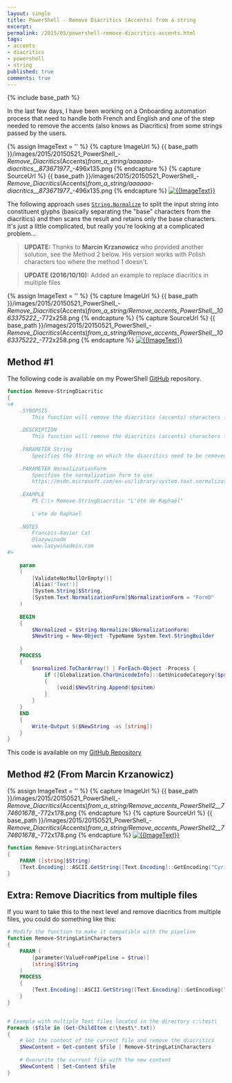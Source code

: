 ```yaml
---
layout: single
title: PowerShell - Remove Diacritics (Accents) from a string
excerpt: 
permalink: /2015/05/powershell-remove-diacritics-accents.html
tags: 
- accents
- diacritics
- powershell
- string
published: true
comments: true
---
```

{% include base_path %} 
 
In the last few days, I have been working on a Onboarding automation process that need to handle both French and English and one of the step needed to remove the accents (also knows as Diacritics) from some strings passed by the users.

{% assign ImageText = '' %}
{% capture ImageUrl %}
{{ base_path }}/images/2015/20150521_PowerShell_-_Remove_Diacritics_(Accents)_from_a_string/aaaaaa-diacritics__873671977__-496x135.png
{% endcapture %}
{% capture SourceUrl %}
{{ base_path }}/images/2015/20150521_PowerShell_-_Remove_Diacritics_(Accents)_from_a_string/aaaaaa-diacritics__873671977__-496x135.png
{% endcapture %}
[![{{ImageText}}]({{ImageUrl}})]({{SourceUrl}})

The following approach uses <a href="https://msdn.microsoft.com/en-us/library/system.string.normalize.aspx" target="_blank">`String.Normalize`</a> to split the input string into constituent glyphs (basically separating the "base" characters from the diacritics) and then scans the result and retains only the base characters. It's just a little complicated, but really you're looking at a complicated problem...

> **UPDATE:** Thanks to **Marcin Krzanowicz** who provided another solution, see the Method 2 below. His version works with Polish characters too where the method 1 doesn't.

> **UPDATE (2016/10/10):** Added an example to replace diacritics in multiple files

{% assign ImageText = '' %}
{% capture ImageUrl %}
{{ base_path }}/images/2015/20150521_PowerShell_-_Remove_Diacritics_(Accents)_from_a_string/Remove_accents_PowerShell__1063375222__-772x258.png
{% endcapture %}
{% capture SourceUrl %}
{{ base_path }}/images/2015/20150521_PowerShell_-_Remove_Diacritics_(Accents)_from_a_string/Remove_accents_PowerShell__1063375222__-772x258.png
{% endcapture %}
[![{{ImageText}}]({{ImageUrl}})]({{SourceUrl}})


## Method #1

The following code is available on my PowerShell <a href="https://github.com/lazywinadmin/PowerShell/blob/master/TOOL-Remove-StringDiacritic/Remove-StringDiacritic.ps1" target="_blank">GitHub</a> repository.


```powershell
function Remove-StringDiacritic
{
<#
    .SYNOPSIS
        This function will remove the diacritics (accents) characters from a string.
        
    .DESCRIPTION
        This function will remove the diacritics (accents) characters from a string.
    
    .PARAMETER String
        Specifies the String on which the diacritics need to be removed
    
    .PARAMETER NormalizationForm
        Specifies the normalization form to use
        https://msdn.microsoft.com/en-us/library/system.text.normalizationform(v=vs.110).aspx
    
    .EXAMPLE
        PS C:\> Remove-StringDiacritic "L'été de Raphaël"
        
        L'ete de Raphael
    
    .NOTES
        Francois-Xavier Cat
        @lazywinadm
        www.lazywinadmin.com
#>
    
    param
    (
        [ValidateNotNullOrEmpty()]
        [Alias('Text')]
        [System.String]$String,
        [System.Text.NormalizationForm]$NormalizationForm = "FormD"
    )
    
    BEGIN
    {
        $Normalized = $String.Normalize($NormalizationForm)
        $NewString = New-Object -TypeName System.Text.StringBuilder
        
    }
    PROCESS
    {
        $normalized.ToCharArray() | ForEach-Object -Process {
            if ([Globalization.CharUnicodeInfo]::GetUnicodeCategory($psitem) -ne [Globalization.UnicodeCategory]::NonSpacingMark)
            {
                [void]$NewString.Append($psitem)
            }
        }
    }
    END
    {
        Write-Output $($NewString -as [string])
    }
}
```


This code is available on my [GitHub Repository](https://github.com/lazywinadmin/PowerShell/blob/master/TOOL-Remove-StringDiacritic/Remove-StringDiacritic.ps1)


## Method #2 (From Marcin Krzanowicz)

{% assign ImageText = '' %}
{% capture ImageUrl %}
{{ base_path }}/images/2015/20150521_PowerShell_-_Remove_Diacritics_(Accents)_from_a_string/Remove_accents_PowerShell2__774601678__-772x178.png
{% endcapture %}
{% capture SourceUrl %}
{{ base_path }}/images/2015/20150521_PowerShell_-_Remove_Diacritics_(Accents)_from_a_string/Remove_accents_PowerShell2__774601678__-772x178.png
{% endcapture %}
[![{{ImageText}}]({{ImageUrl}})]({{SourceUrl}})


```powershell
function Remove-StringLatinCharacters
{
    PARAM ([string]$String)
    [Text.Encoding]::ASCII.GetString([Text.Encoding]::GetEncoding("Cyrillic").GetBytes($String))
}
```




## Extra: Remove Diacritics from multiple files


If you want to take this to the next level and remove diacritics from multiple files, you could do something like this:


```powershell
# Modify the function to make it compatible with the pipeline
function Remove-StringLatinCharacters
{
    PARAM (
        [parameter(ValueFromPipeline = $true)]
        [string]$String
    )
    PROCESS
    {
        [Text.Encoding]::ASCII.GetString([Text.Encoding]::GetEncoding("Cyrillic").GetBytes($String))
    }
}


# Exemple with multiple Text files located in the directory c:\test\
Foreach ($file in (Get-ChildItem c:\test\*.txt))
{
    # Get the content of the current file and remove the diacritics
    $NewContent = Get-content $file | Remove-StringLatinCharacters
    
    # Overwrite the current file with the new content
    $NewContent | Set-Content $file
}
```